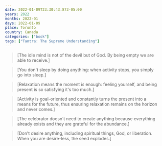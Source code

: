 ```yaml
---
date: 2022-01-09T23:30:43.873-05:00
years: 2022
months: 2022-01
days: 2022-01-09
place: Toronto
country: Canada
categories: ["book"]
tags: ["Tantra: The Supreme Understanding"]
---
```

> [The idle mind is not of the devil but of God. By being empty we are able to receive.]

> [You don't sleep by doing anything: when activity stops, you simply go into sleep.]

> [Relaxation means the moment is enough: feeling yourself, and being present is so satisfying it's too much.]

> [Activity is goal-oriented and constantly turns the present into a means for the future, thus ensuring relaxation remains on the horizon and never comes.]

> [The celebrator doesn't need to create anything because everything already exists and they are grateful for the abundance.]

> [Don't desire anything, including spiritual things, God, or liberation. When you are desire-less, the seed explodes.]
